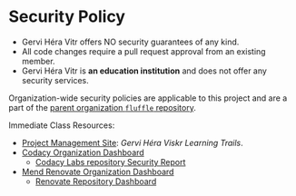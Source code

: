 # Security Policy

- Gervi Héra Vitr offers NO security guarantees of any kind.
- All code changes require a pull request approval from an existing member.
- Gervi Héra Vitr is **an education institution** and does not offer any security services. 

Organization-wide security policies are applicable to this project and are a part of the [parent organization `fluffle` repository](https://github.com/Mimis-Gildi/fluffle).

Immediate Class Resources:

- [Project Management Site](https://github.com/orgs/Gervi-Hera-Vitr/projects/1 "Gervi Héra Viskr Learning Trails"): _Gervi Héra Viskr Learning Trails_.
- [Codacy Organization Dashboard](https://app.codacy.com/organizations/gh/Gervi-Hera-Vitr/dashboard "Codacy Organization Dashboard")
  - [Codacy Labs repository Security Report](https://app.codacy.com/gh/Gervi-Hera-Vitr/sindri-labs/dashboard "Codacy Security Report")
- [Mend Renovate Organization Dashboard](https://developer.mend.io/github/Gervi-Hera-Vitr "Mend.io: Renovate Security Report")
  - [Renovate Repository Dashboard](https://developer.mend.io/github/Gervi-Hera-Vitr/sindri-labs "Google AI Labs Dashboard")